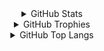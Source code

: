 <!--
<h1 align="center">My Repositories</h1>
<div align="center">
<a href="https://github.com/GitNether/GitNether.github.io">
  <img align="center" src="https://github-readme-stats.vercel.app/api/pin/?username=GitNether&repo=GitNether.github.io&layout=compact&theme=dark" />
</div>
<hr />
-->

<div align="center">
<details>
  <summary>GitHub Stats</summary>

[![GitHub Stats Card]](https://github.com/GitNether)

</details>

<details>
  <summary>GitHub Trophies</summary>

[![GitHub Trophies]](https://github.com/ryo-ma/github-profile-trophy)

</details>

<details>
  <summary>GitHub Top Langs</summary>

[![GitHub Top Langs]](https://github.com/anuraghazra/github-readme-stats)

</details>
</div>
<!-- Links -->

[github stats card]: https://github-readme-stats.vercel.app/api/?username=GitNether&layout=compact&theme=dark&count_private=true
[github trophies]: https://github-profile-trophy.vercel.app/?username=GitNether&column=3&row=3&margin-w=18&margin-h=15&no-bg=true&title=Joined2020,Commits,Followers,Issues,Repositories
[github top langs]: https://github-readme-stats.vercel.app/api/top-langs/?username=GitNether&layout=compact&theme=dark&count_private=true
